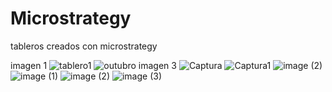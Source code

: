 # Microstrategy

tableros creados con microstrategy

imagen 1
![tablero1](https://user-images.githubusercontent.com/47221127/63949111-3d879180-ca50-11e9-8266-3168c19763e3.png)
![outubro](https://user-images.githubusercontent.com/47221127/64045726-6be49a00-cb40-11e9-93dd-c2ac9bc9d40c.png)
imagen 3
![Captura](https://user-images.githubusercontent.com/47221127/64131756-1fe46000-cda1-11e9-9c81-4c2f67aebfeb.PNG)
![Captura1](https://user-images.githubusercontent.com/47221127/64351832-61f3e880-cfd1-11e9-8ca5-48bba0c837b9.PNG)
![image (2)](https://user-images.githubusercontent.com/47221127/69715415-f65c7b80-10e6-11ea-8124-4b6e64f4a408.png)
![image (1)](https://user-images.githubusercontent.com/47221127/72844498-6157a800-3c7b-11ea-8764-401062e8307e.png)
![image (2)](https://user-images.githubusercontent.com/47221127/72844501-63216b80-3c7b-11ea-9230-b721ae3b69f8.png)
![image (3)](https://user-images.githubusercontent.com/47221127/72844526-72a0b480-3c7b-11ea-9994-58612cbee7c0.png)
